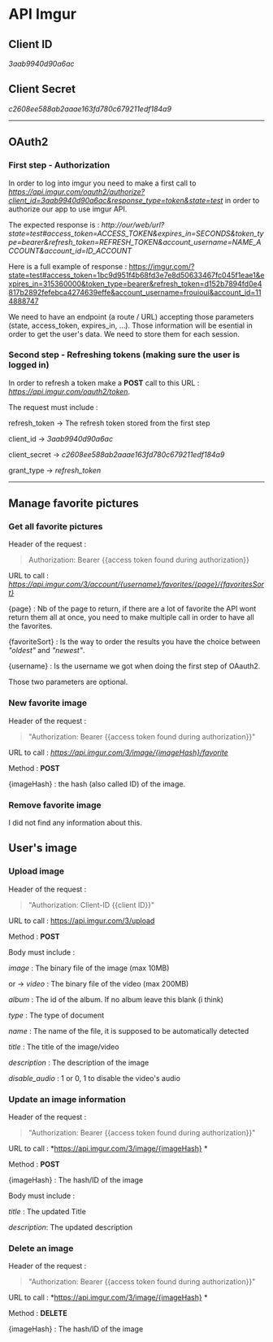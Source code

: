 # API Imgur

## Client ID

*3aab9940d90a6ac*

## Client Secret

*c2608ee588ab2aaae163fd780c679211edf184a9*

<!-- ## Call the API

For each request to the API put this in the header of the request
> Authorization: 3aab9940d90a6ac c2608ee588ab2aaae163fd780c679211edf184a9 -->

_____

## OAuth2

### **First step - Authorization**

In order to log into imgur you need to make a first call to *https://api.imgur.com/oauth2/authorize?client_id=3aab9940d90a6ac&response_type=token&state=test* in order to authorize our app to use imgur API.

The expected response is : *http://our/web/url?state=test#access_token=ACCESS_TOKEN&expires_in=SECONDS&token_type=bearer&refresh_token=REFRESH_TOKEN&account_username=NAME_ACCOUNT&account_id=ID_ACCOUNT*

Here is a full example of response : https://imgur.com/?state=test#access_token=1bc9d951f4b68fd3e7e8d50633467fc045f1eae1&expires_in=315360000&token_type=bearer&refresh_token=d152b7894fd0e4817b2892fefebca4274639effe&account_username=frouioui&account_id=114888747

We need to have an endpoint (a route / URL) accepting those parameters (state, access_token, expires_in, ...). Those information will be esential in order to get the user's data. We need to store them for each session.

### **Second step - Refreshing tokens (making sure the user is logged in)**

In order to refresh a token make a **POST** call to this URL : *https://api.imgur.com/oauth2/token*.

The request must include : 

refresh_token -> The refresh token stored from the first step

client_id -> *3aab9940d90a6ac*

client_secret -> *c2608ee588ab2aaae163fd780c679211edf184a9*

grant_type -> *refresh_token*

____

## Manage favorite pictures

### **Get all favorite pictures**

Header of the request :

> Authorization: Bearer {{access token found during authorization}}

URL to call : *https://api.imgur.com/3/account/{username}/favorites/{page}/{favoritesSort}*

{page} : Nb of the page to return, if there are a lot of favorite the API wont return them all at once, you need to make multiple call in order to have all the favorites.

{favoriteSort} : Is the way to order the results you have the choice between *"oldest"* and *"newest"*.

{username} : Is the username we got when doing the first step of OAauth2.

Those two parameters are optional.

### **New favorite image**

Header of the request :

> "Authorization: Bearer {{access token found during authorization}}"

URL to call : *https://api.imgur.com/3/image/{imageHash}/favorite*

Method : **POST**

{imageHash} : the hash (also called ID) of the image.

### **Remove favorite image**

I did not find any information about this.


## User's image

### **Upload image**

Header of the request :

> "Authorization: Client-ID {{client ID}}"

URL to call : https://api.imgur.com/3/upload

Method : **POST**

Body must include :

*image* : The binary file of the image (max 10MB)

or -> *video* : The binary file of the video (max 200MB)

*album* : The id of the album. If no album leave this blank (i think)

*type* : The type of document

*name* : The name of the file, it is supposed to be automatically detected

*title* : The title of the image/video

*description* : The description of the image

*disable_audio* : 1 or 0, 1 to disable the video's audio

### **Update an image information**

Header of the request :

> "Authorization: Bearer {{access token found during authorization}}"

URL to call : *https://api.imgur.com/3/image/{imageHash}
*

Method : **POST**

{imageHash} : The hash/ID of the image

Body must include :

*title* : The updated Title

*description*: The updated description


### **Delete an image**

Header of the request :

> "Authorization: Bearer {{access token found during authorization}}"

URL to call : *https://api.imgur.com/3/image/{imageHash}
*

Method : **DELETE**

{imageHash} : The hash/ID of the image





